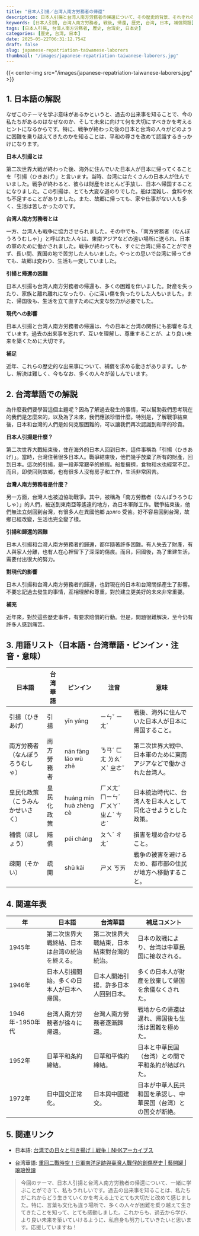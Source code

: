 ```yaml
---
title: "日本人引揚／台湾人南方労務者の帰還"
description: 日本人引揚と台湾人南方労務者の帰還について、その歴史的背景、それぞれの状況、そして現代への影響をやさしい日本語と台湾華語で解説します。
keywords: [日本人引揚, 台湾人南方労務者, 戦後, 帰還, 歴史, 台湾, 日本, 補償問題]
tags: [日本人引揚, 台湾人南方労務者, 歴史, 台湾史, 日本史]
categories: [歴史, 台湾, 日本]
date: 2025-05-22T06:31:12.754Z
draft: false
slug: japanese-repatriation-taiwanese-laborers
thumbnail: "/images/japanese-repatriation-taiwanese-laborers.jpg"
---
```


{{< center-img src="/images/japanese-repatriation-taiwanese-laborers.jpg" >}}

## 1. 日本語の解説

なぜこのテーマを学ぶ意味があるかというと、過去の出来事を知ることで、今の私たちがあるのはなぜなのか、そして未来に向けて何を大切にすべきかを考えるヒントになるからです。特に、戦争が終わった後の日本と台湾の人々がどのように困難を乗り越えてきたのかを知ることは、平和の尊さを改めて認識するきっかけになります。

**日本人引揚とは**

第二次世界大戦が終わった後、海外に住んでいた日本人が日本に帰ってくることを「引揚（ひきあげ）」と言います。当時、台湾にはたくさんの日本人が住んでいました。戦争が終わると、彼らは財産をほとんど手放し、日本へ帰国することになりました。この引揚は、とても大変な道のりでした。船は混雑し、食料や水も不足することがありました。また、故郷に帰っても、家や仕事がない人も多く、生活は苦しかったのです。

**台湾人南方労務者とは**

一方、台湾人も戦争に協力させられました。その中でも、「南方労務者（なんぽうろうむしゃ）」と呼ばれた人々は、東南アジアなどの遠い場所に送られ、日本の軍のために働かされました。戦争が終わっても、すぐに台湾に帰ることができず、長い間、異国の地で苦労した人もいました。やっとの思いで台湾に帰ってきても、故郷は変わり、生活も一変していました。

**引揚と帰還の困難**

日本人引揚も台湾人南方労務者の帰還も、多くの困難を伴いました。財産を失ったり、家族と離れ離れになったり、心に深い傷を負ったりした人もいました。また、帰国後も、生活を立て直すために大変な努力が必要でした。

**現代への影響**

日本人引揚と台湾人南方労務者の帰還は、今の日本と台湾の関係にも影響を与えています。過去の出来事を忘れず、互いを理解し、尊重することが、より良い未来を築くために大切です。

**補足**

近年、これらの歴史的な出来事について、補償を求める動きがあります。しかし、解決は難しく、今もなお、多くの人々が苦しんでいます。

## 2. 台湾華語での解説

為什麼我們要學習這個主題呢？因為了解過去發生的事情，可以幫助我們思考現在的我們是怎麼來的，以及為了未來，我們應該珍惜什麼。特別是，了解戰爭結束後，日本和台灣的人們是如何克服困難的，可以讓我們再次認識到和平的珍貴。

**日本人引揚是什麼？**

第二次世界大戰結束後，住在海外的日本人回到日本，這件事稱為「引揚（ひきあげ）」。當時，台灣住著很多日本人。戰爭結束後，他們幾乎放棄了所有的財產，回到日本。這次的引揚，是一段非常艱辛的旅程。船隻擁擠，食物和水也經常不足。而且，即使回到故鄉，也有很多人沒有房子和工作，生活非常困苦。

**台灣人南方勞務者是什麼？**

另一方面，台灣人也被迫協助戰爭。其中，被稱為「南方勞務者（なんぽうろうむしゃ）」的人們，被送到東南亞等遙遠的地方，為日本軍隊工作。戰爭結束後，他們無法立刻回到台灣，有很多人在異國他鄉 долго 受苦。好不容易回到台灣，故鄉已經改變，生活也完全變了樣。

**引揚和歸還的困難**

日本人引揚和台灣人南方勞務者的歸還，都伴隨著許多困難。有人失去了財產，有人與家人分離，也有人在心裡留下了深深的傷痕。而且，回國後，為了重建生活，需要付出很大的努力。

**對現代的影響**

日本人引揚和台灣人南方勞務者的歸還，也對現在的日本和台灣關係產生了影響。不要忘記過去發生的事情，互相理解和尊重，對於建立更美好的未來非常重要。

**補充**

近年來，對於這些歷史事件，有要求賠償的行動。但是，問題很難解決，至今仍有許多人感到痛苦。

## 3. 用語リスト（日本語・台湾華語・ピンイン・注音・意味）

| 日本語 | 台湾華語 | ピンイン | 注音 | 意味 |
|---|---|---|---|---|
| 引揚（ひきあげ） | 引揚 | yǐn yáng | ㄧㄣˇ ㄧㄤˊ | 戦後、海外に住んでいた日本人が日本に帰国すること。 |
| 南方労務者（なんぽうろうむしゃ） | 南方勞務者 | nán fāng láo wù zhě | ㄋㄢˊ ㄈㄤ ㄌㄠˊ ㄨˋ ㄓㄜˇ | 第二次世界大戦中、日本軍のために東南アジアなどで働かされた台湾人。 |
| 皇民化政策（こうみんかせいさく） | 皇民化政策 | huáng mín huà zhèng cè | ㄏㄨㄤˊ ㄇㄧㄣˊ ㄏㄨㄚˋ ㄓㄥˋ ㄘㄜˋ | 日本統治時代に、台湾人を日本人として同化させようとした政策。 |
| 補償（ほしょう） | 賠償 | péi cháng | ㄆㄟˊ ㄔㄤˊ | 損害を埋め合わせること。 |
| 疎開（そかい） | 疏開 | shū kāi | ㄕㄨ ㄎㄞ | 戦争の被害を避けるため、都市部の住民が地方へ移動すること。 |

## 4. 関連年表

| 年 | 日本語 | 台湾華語 | 補足コメント |
|---|---|---|---|
| 1945年 | 第二次世界大戦終結、日本は台湾の統治を終える。 | 第二次世界大戰結束，日本結束對台灣的統治。 | 日本の敗戦により、台湾は中華民国に接収される。 |
| 1946年 | 日本人引揚開始。多くの日本人が日本へ帰国。 | 日本人開始引揚，許多日本人回到日本。 | 多くの日本人が財産を放棄して帰国を余儀なくされた。 |
| 1946年-1950年代 | 台湾人南方労務者が徐々に帰還。 | 台灣人南方勞務者逐漸歸還。 | 戦地からの帰還は遅れ、帰国後も生活は困難を極めた。 |
| 1952年 | 日華平和条約締結。 | 日華和平條約締結。 | 日本と中華民国（台湾）との間で平和条約が結ばれた。 |
| 1972年 | 日中国交正常化。 | 日本與中國建交。 | 日本が中華人民共和国を承認し、中華民国（台湾）との国交が断絶。 |

## 5. 関連リンク

*   日本語: [台湾での日々と引き揚げ｜戦争｜NHKアーカイブス](https://www2.nhk.or.jp/archives/articles/?id=C0060720)

*   台湾華語: [重回二戰時空！日軍南洋足跡與臺灣人戰俘的創傷歷史 | 藝開罐 | 琅琅悅讀](https://reading.udn.com/read/story/7009/8744955)

> 今回のテーマ、日本人引揚と台湾人南方労務者の帰還について、一緒に学ぶことができて、私もうれしいです。過去の出来事を知ることは、私たちがこれからどう生きていくかを考える上でとても大切だと改めて感じました。特に、言葉も文化も違う場所で、多くの人々が困難を乗り越えて生きてきたことを知って、とても感動しました。これからも、過去から学び、より良い未来を築いていけるように、私自身も努力していきたいと思います。応援していますね！
